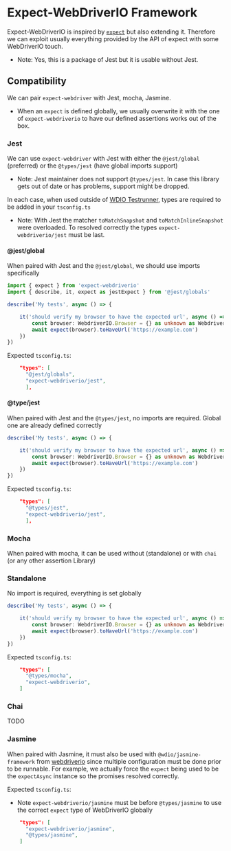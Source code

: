 # Expect-WebDriverIO Framework

Expect-WebDriverIO is inspired by [`expect`](https://www.npmjs.com/package/expect) but also extending it. Therefore we can exploit usually everything provided by the API of expect with some WebDriverIO touch.
  - Note: Yes, this is a package of Jest but it is usable without Jest.

## Compatibility

We can pair `expect-webdriver` with Jest, mocha, Jasmine.
  - When an `expect` is defined globally, we usually overwrite it with the one of `expect-webdriverio` to have our defined assertions works out of the box.

### Jest
We can use `expect-webdriver` with Jest with either the `@jest/global` (preferred) or the `@types/jest` (have global imports support)
  - Note: Jest maintainer does not support `@types/jest`. In case this library gets out of date or has problems, support might be dropped.

In each case, when used outside of [WDIO Testrunner](https://webdriver.io/docs/clioptions), types are required to be added in your `tsconfig.ts`
  - Note: With Jest the matcher `toMatchSnapshot` and `toMatchInlineSnapshot` were overloaded. To resolved correctly the types `expect-webdriverio/jest` must be last.

#### @jest/global
When paired with Jest and the `@jest/global`, we should use imports specifically

```ts
import { expect } from 'expect-webdriverio'
import { describe, it, expect as jestExpect } from '@jest/globals'

describe('My tests', async () => {

    it('should verify my browser to have the expected url', async () => {
        const browser: WebdriverIO.Browser = {} as unknown as WebdriverIO.Browser
        await expect(browser).toHaveUrl('https://example.com')
    })
})        
```

Expected `tsconfig.ts`:
```json
    "types": [
      "@jest/globals",
      "expect-webdriverio/jest",
      ],
```  


#### @type/jest
When paired with Jest and the `@types/jest`, no imports are required. Global one are already defined correctly

```ts
describe('My tests', async () => {

    it('should verify my browser to have the expected url', async () => {
        const browser: WebdriverIO.Browser = {} as unknown as WebdriverIO.Browser
        await expect(browser).toHaveUrl('https://example.com')
    })
})     
```

Expected `tsconfig.ts`:
```json
    "types": [
      "@types/jest",
      "expect-webdriverio/jest",
      ],
```
    
### Mocha
When paired with mocha, it can be used without (standalone) or with `chai` (or any other assertion Library)

### Standalone
No import is required, everything is set globally

```ts
describe('My tests', async () => {

    it('should verify my browser to have the expected url', async () => {
        const browser: WebdriverIO.Browser = {} as unknown as WebdriverIO.Browser
        await expect(browser).toHaveUrl('https://example.com')
    })
})     
```

Expected `tsconfig.ts`:
```json
    "types": [
      "@types/mocha",
      "expect-webdriverio",
    ]
```

### Chai
TODO

### Jasmine
When paired with Jasmine, it must also be used with `@wdio/jasmine-framework` from [webdriverio](https://github.com/webdriverio/webdriverio) since multiple configuration must be done prior to be runnable. For example, we actually force the `expect` being used to be the `expectAsync` instance so the promises resolved correctly.

Expected `tsconfig.ts`:
  - Note `expect-webdriverio/jasmine` must be before `@types/jasmine` to use the correct `expect` type of WebDriverIO globally
```json
    "types": [
      "expect-webdriverio/jasmine",
      "@types/jasmine",
    ]
```

